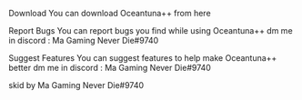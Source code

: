 
Download
You can download Oceantuna++ from here

Report Bugs
You can report bugs you find while using Oceantuna++ dm me in discord : Ma Gaming Never Die#9740

Suggest Features
You can suggest features to help make Oceantuna++ better dm me in discord : Ma Gaming Never Die#9740

skid by Ma Gaming Never Die#9740
